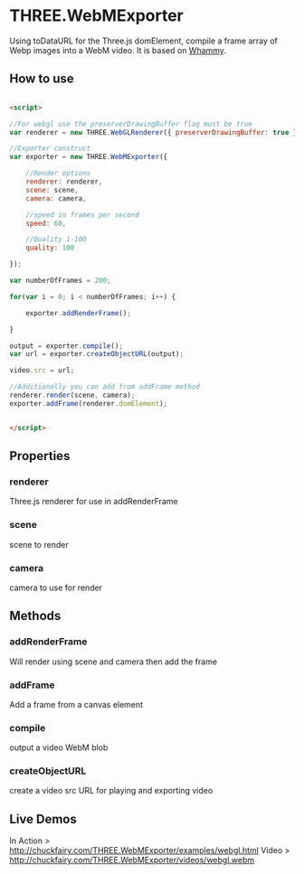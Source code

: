 # THREE.WebMExporter
Using toDataURL for the Three.js domElement, compile a frame array of Webp images into a WebM video. It is based on [Whammy](https://github.com/antimatter15/whammy).

## How to use

```html

<script>

//For webgl use the preserverDrawingBuffer flag must be true
var renderer = new THREE.WebGLRenderer({ preserverDrawingBuffer: true });

//Exporter construct
var exporter = new THREE.WebMExporter({

    //Render options
    renderer: renderer,
    scene: scene,
    camera: camera,

    //speed in frames per second
    speed: 60,

    //Quality 1-100
    quality: 100

});

var numberOfFrames = 200;

for(var i = 0; i < numberOfFrames; i++) {

    exporter.addRenderFrame();

}

output = exporter.compile();
var url = exporter.createObjectURL(output);

video.src = url;

//Additionally you can add from addFrame method
renderer.render(scene, camera);
exporter.addFrame(renderer.domElement);


</script>
```
## Properties

### renderer
Three.js renderer for use in addRenderFrame

### scene
scene to render

### camera
camera to use for render


## Methods

### addRenderFrame
Will render using scene and camera then add the frame

### addFrame
Add a frame from a canvas element

### compile
output a video WebM blob

### createObjectURL
create a video src URL for playing and exporting video

## Live Demos
In Action > http://chuckfairy.com/THREE.WebMExporter/examples/webgl.html
Video > http://chuckfairy.com/THREE.WebMExporter/videos/webgl.webm
